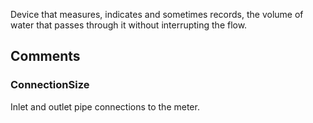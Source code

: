 Device that measures, indicates and sometimes records, the volume of water that passes through it without interrupting the flow.

<!-- end of short definition -->



## Comments

### ConnectionSize

Inlet and outlet pipe connections to the meter.


